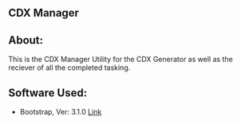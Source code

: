 CDX Manager
-------------------------------------

## About:

This is the CDX Manager Utility for the CDX Generator as well as the reciever of all the completed tasking.

## Software Used:

- Bootstrap, Ver: 3.1.0 [Link](http://getbootstrap.com/)